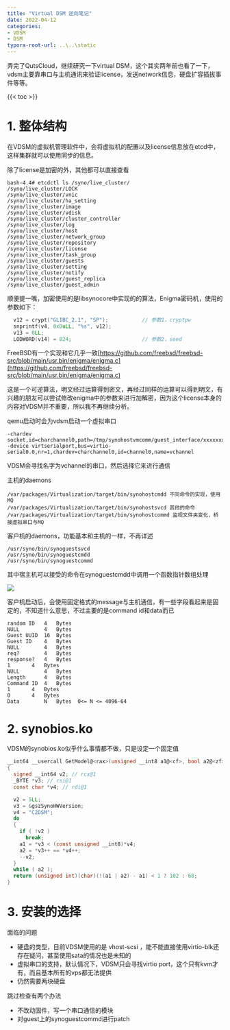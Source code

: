 ```yaml
---
title: "Virtual DSM 逆向笔记"
date: 2022-04-12
categories:
- VDSM
- DSM
typora-root-url: ..\..\static
---
```




弄完了QutsCloud，继续研究一下virtual DSM，这个其实两年前也看了一下，vdsm主要靠串口与主机通讯来验证license，发送network信息，硬盘扩容插拔事件等等。



<!--more-->

{{< toc >}}



# 1. 整体结构



在VDSM的虚拟机管理软件中，会将虚拟机的配置以及license信息放在etcd中，这样集群就可以使用同步的信息。

除了license是加密的外，其他都可以直接查看

```shell
bash-4.4# etcdctl ls /syno/live_cluster/
/syno/live_cluster/LOCK
/syno/live_cluster/vnic
/syno/live_cluster/ha_setting
/syno/live_cluster/image
/syno/live_cluster/vdisk
/syno/live_cluster/cluster_controller
/syno/live_cluster/log
/syno/live_cluster/host
/syno/live_cluster/network_group
/syno/live_cluster/repository
/syno/live_cluster/license
/syno/live_cluster/task_group
/syno/live_cluster/guests
/syno/live_cluster/setting
/syno/live_cluster/notify
/syno/live_cluster/guest_replica
/syno/live_cluster/guest_admin
```



顺便提一嘴，加密使用的是libsynocore中实现的的算法，Enigma密码机，使用的参数如下：

```C
  v12 = crypt("GLIBC_2.1", "SP");           // 参数1，cryptpw
  snprintf(v4, 0xDuLL, "%s", v12);
  v13 = 0LL;
  LODWORD(v14) = 824;						// 参数2，seed 
```

FreeBSD有一个实现和它几乎一致[https://github.com/freebsd/freebsd-src/blob/main/usr.bin/enigma/enigma.c](https://github.com/freebsd/freebsd-src/blob/main/usr.bin/enigma/enigma.c)

这是一个可逆算法，明文经过运算得到密文，再经过同样的运算可以得到明文，有兴趣的朋友可以尝试修改enigma中的参数来进行加解密，因为这个license本身的内容对VDSM并不重要，所以我不再继续分析。



qemu启动时会为vdsm启动一个虚拟串口

```
-chardev socket,id=charchannel0,path=/tmp/synohostvmcomm/guest_interface/xxxxxxxxxxxxxxxxxxxxxxxxxxxxxxxxxxxxxxxx,server,nowait -device virtserialport,bus=virtio-serial0.0,nr=1,chardev=charchannel0,id=channel0,name=vchannel
```

VDSM会寻找名字为vchannel的串口，然后选择它来进行通信



主机的daemons

```
/var/packages/Virtualization/target/bin/synohostcmdd 不同命令的实现，使用MQ
/var/packages/Virtualization/target/bin/synohostsvcd 其他的命令
/var/packages/Virtualization/target/bin/synohostcommd 监视文件夹变化，桥接虚拟串口与MQ
```



客户机的daemons，功能基本和主机的一样，不再详述

```
/usr/syno/bin/synoguestsvcd
/usr/syno/bin/synoguestcmdd
/usr/syno/bin/synoguestcommd
```



其中宿主机可以接受的命令在synoguestcmdd中调用一个函数指针数组处理

![](/img/vdsm-1.png)



客户机启动后，会使用固定格式的message与主机通信，有一些字段看起来是固定的，不知道什么意思，不过主要的是command id和data而已

```
random ID 	4	Bytes
NULL		4	Bytes
Guest UUID	16	Bytes
Guest ID	4	Bytes
NULL		4	Bytes
req?		4	Bytes
response?	4	Bytes
1		4	Bytes
NULL		4	Bytes
Length		4	Bytes
Command ID	4	Bytes
1		4	Bytes
0		4	Bytes
Data		N	Bytes  0<= N <= 4096-64
```



# 2. synobios.ko

VDSM的synobios.ko似乎什么事情都不做，只是设定一个固定值

```C
__int64 __usercall GetModel@<rax>(unsigned __int8 a1@<cf>, bool a2@<zf>)
{
  signed __int64 v2; // rcx@1
  _BYTE *v3; // rsi@1
  const char *v4; // rdi@1

  v2 = 5LL;
  v3 = &gszSynoHWVersion;
  v4 = "C2DSM";
  do
  {
    if ( !v2 )
      break;
    a1 = *v3 < (const unsigned __int8)*v4;
    a2 = *v3++ == *v4++;
    --v2;
  }
  while ( a2 );
  return (unsigned int)(char)(!(a1 | a2) - a1) < 1 ? 102 : 68;
}
```



# 3. 安装的选择



面临的问题

- 硬盘的类型，目前VDSM使用的是 vhost-scsi ，能不能直接使用virtio-blk还存在疑问，甚至使用sata的情况也是未知的
- 虚拟串口的支持，默认情况下，VDSM只会寻找virtio port，这个只有kvm才有，而且基本所有的vps都无法提供
- 仍然需要两块硬盘



跳过检查有两个办法

- 不改动固件，写一个串口通信的模块
- 对guest上的synoguestcommd进行patch